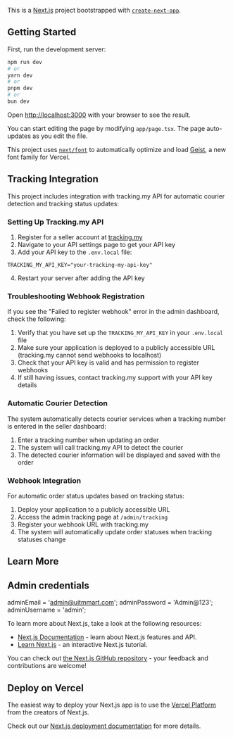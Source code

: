 This is a [Next.js](https://nextjs.org) project bootstrapped with [`create-next-app`](https://nextjs.org/docs/app/api-reference/cli/create-next-app).

## Getting Started

First, run the development server:

```bash
npm run dev
# or
yarn dev
# or
pnpm dev
# or
bun dev
```

Open [http://localhost:3000](http://localhost:3000) with your browser to see the result.

You can start editing the page by modifying `app/page.tsx`. The page auto-updates as you edit the file.

This project uses [`next/font`](https://nextjs.org/docs/app/building-your-application/optimizing/fonts) to automatically optimize and load [Geist](https://vercel.com/font), a new font family for Vercel.

## Tracking Integration

This project includes integration with tracking.my API for automatic courier detection and tracking status updates:

### Setting Up Tracking.my API

1. Register for a seller account at [tracking.my](https://tracking.my/)
2. Navigate to your API settings page to get your API key
3. Add your API key to the `.env.local` file:

```
TRACKING_MY_API_KEY="your-tracking-my-api-key"
```

4. Restart your server after adding the API key

### Troubleshooting Webhook Registration

If you see the "Failed to register webhook" error in the admin dashboard, check the following:

1. Verify that you have set up the `TRACKING_MY_API_KEY` in your `.env.local` file
2. Make sure your application is deployed to a publicly accessible URL (tracking.my cannot send webhooks to localhost)
3. Check that your API key is valid and has permission to register webhooks
4. If still having issues, contact tracking.my support with your API key details

### Automatic Courier Detection

The system automatically detects courier services when a tracking number is entered in the seller dashboard:

1. Enter a tracking number when updating an order
2. The system will call tracking.my API to detect the courier
3. The detected courier information will be displayed and saved with the order

### Webhook Integration

For automatic order status updates based on tracking status:

1. Deploy your application to a publicly accessible URL
2. Access the admin tracking page at `/admin/tracking`
3. Register your webhook URL with tracking.my
4. The system will automatically update order statuses when tracking statuses change

## Learn More

## Admin credentials

adminEmail = 'admin@uitmmart.com';
adminPassword = 'Admin@123';
adminUsername = 'admin';

To learn more about Next.js, take a look at the following resources:

- [Next.js Documentation](https://nextjs.org/docs) - learn about Next.js features and API.
- [Learn Next.js](https://nextjs.org/learn) - an interactive Next.js tutorial.

You can check out [the Next.js GitHub repository](https://github.com/vercel/next.js) - your feedback and contributions are welcome!

## Deploy on Vercel

The easiest way to deploy your Next.js app is to use the [Vercel Platform](https://vercel.com/new?utm_medium=default-template&filter=next.js&utm_source=create-next-app&utm_campaign=create-next-app-readme) from the creators of Next.js.

Check out our [Next.js deployment documentation](https://nextjs.org/docs/app/building-your-application/deploying) for more details.
